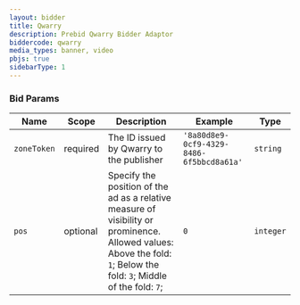 ```yaml
---
layout: bidder
title: Qwarry
description: Prebid Qwarry Bidder Adaptor
biddercode: qwarry
media_types: banner, video
pbjs: true
sidebarType: 1
---
```




### Bid Params


| Name        | Scope    | Description                                                                                                                                                          | Example                                  | Type      |
|-------------|----------|----------------------------------------------------------------------------------------------------------------------------------------------------------------------|------------------------------------------|-----------|
| `zoneToken` | required | The ID issued by Qwarry to the publisher                                                                                                                             | `'8a80d8e9-0cf9-4329-8486-6f5bbcd8a61a'` | `string`  |
| `pos`       | optional | Specify the position of the ad as a relative measure of visibility or prominence. Allowed values: Above the fold: `1`; Below the fold: `3`; Middle of the fold: `7`; | `0`                                      | `integer` |
